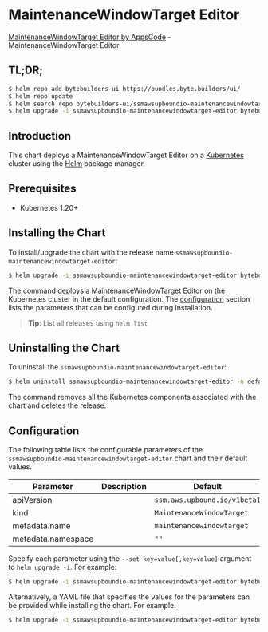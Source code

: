 # MaintenanceWindowTarget Editor

[MaintenanceWindowTarget Editor by AppsCode](https://byte.builders) - MaintenanceWindowTarget Editor

## TL;DR;

```bash
$ helm repo add bytebuilders-ui https://bundles.byte.builders/ui/
$ helm repo update
$ helm search repo bytebuilders-ui/ssmawsupboundio-maintenancewindowtarget-editor --version=v0.4.18
$ helm upgrade -i ssmawsupboundio-maintenancewindowtarget-editor bytebuilders-ui/ssmawsupboundio-maintenancewindowtarget-editor -n default --create-namespace --version=v0.4.18
```

## Introduction

This chart deploys a MaintenanceWindowTarget Editor on a [Kubernetes](http://kubernetes.io) cluster using the [Helm](https://helm.sh) package manager.

## Prerequisites

- Kubernetes 1.20+

## Installing the Chart

To install/upgrade the chart with the release name `ssmawsupboundio-maintenancewindowtarget-editor`:

```bash
$ helm upgrade -i ssmawsupboundio-maintenancewindowtarget-editor bytebuilders-ui/ssmawsupboundio-maintenancewindowtarget-editor -n default --create-namespace --version=v0.4.18
```

The command deploys a MaintenanceWindowTarget Editor on the Kubernetes cluster in the default configuration. The [configuration](#configuration) section lists the parameters that can be configured during installation.

> **Tip**: List all releases using `helm list`

## Uninstalling the Chart

To uninstall the `ssmawsupboundio-maintenancewindowtarget-editor`:

```bash
$ helm uninstall ssmawsupboundio-maintenancewindowtarget-editor -n default
```

The command removes all the Kubernetes components associated with the chart and deletes the release.

## Configuration

The following table lists the configurable parameters of the `ssmawsupboundio-maintenancewindowtarget-editor` chart and their default values.

|     Parameter      | Description |                 Default                 |
|--------------------|-------------|-----------------------------------------|
| apiVersion         |             | <code>ssm.aws.upbound.io/v1beta1</code> |
| kind               |             | <code>MaintenanceWindowTarget</code>    |
| metadata.name      |             | <code>maintenancewindowtarget</code>    |
| metadata.namespace |             | <code>""</code>                         |


Specify each parameter using the `--set key=value[,key=value]` argument to `helm upgrade -i`. For example:

```bash
$ helm upgrade -i ssmawsupboundio-maintenancewindowtarget-editor bytebuilders-ui/ssmawsupboundio-maintenancewindowtarget-editor -n default --create-namespace --version=v0.4.18 --set apiVersion=ssm.aws.upbound.io/v1beta1
```

Alternatively, a YAML file that specifies the values for the parameters can be provided while
installing the chart. For example:

```bash
$ helm upgrade -i ssmawsupboundio-maintenancewindowtarget-editor bytebuilders-ui/ssmawsupboundio-maintenancewindowtarget-editor -n default --create-namespace --version=v0.4.18 --values values.yaml
```
